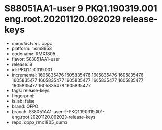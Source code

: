 # S88051AA1-user 9 PKQ1.190319.001 eng.root.20201120.092029 release-keys
- manufacturer: oppo
- platform: msm8953
- codename: RMX1805
- flavor: S88051AA1-user
- release: 9
- id: PKQ1.190319.001
- incremental: 1605835476
1605835476
1605835476
1605835476
1605835477
1605835477
1605835477
1605835477
1605835477
1605835477
1605835478
1605835477
- tags: release-keys
- fingerprint: 
- is_ab: false
- brand: OPPO
- branch: S88051AA1-user-9-PKQ1.190319.001-eng.root.20201120.092029-release-keys
- repo: oppo_rmx1805_dump
